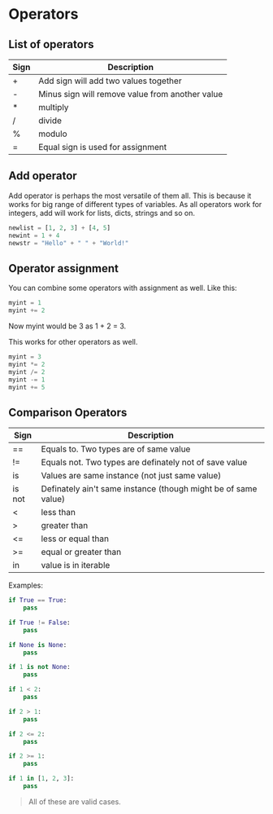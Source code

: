 # Operators

## List of operators
| Sign | Description |
| ---- | ----------- |
| + | Add sign will add two values together |
| - | Minus sign will remove value from another value |
| * | multiply |
| / | divide |
| % | modulo |
| = | Equal sign is used for assignment |


## Add operator
Add operator is perhaps the most versatile of them all. This is because it works for big range of different types of variables.
As all operators work for integers, add will work for lists, dicts, strings and so on.

```python
newlist = [1, 2, 3] + [4, 5]
newint = 1 + 4
newstr = "Hello" + " " + "World!"
```

## Operator assignment
You can combine some operators with assignment as well. Like this:

```python
myint = 1
myint += 2
```
Now myint would be 3 as 1 + 2 = 3.

This works for other operators as well.

```python
myint = 3
myint *= 2
myint /= 2
myint -= 1
myint += 5
```

## Comparison Operators

| Sign | Description |
| ---- | ----------- |
| == | Equals to. Two types are of same value |
| != | Equals not. Two types are definately not of save value |
| is | Values are same instance (not just same value) |
| is not | Definately ain't same instance (though might be of same value) |
| < | less than |
| > | greater than |
| <= | less or equal than |
| >= | equal or greater than |
| in | value is in iterable |

Examples:

```python
if True == True:
    pass

if True != False:
    pass

if None is None:
    pass

if 1 is not None:
    pass

if 1 < 2:
    pass

if 2 > 1:
    pass

if 2 <= 2:
    pass

if 2 >= 1:
    pass

if 1 in [1, 2, 3]:
    pass
```

> All of these are valid cases.
